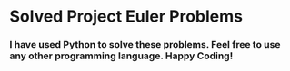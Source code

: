 # Solved Project Euler Problems
### I have used Python to solve these problems. Feel free to use any other programming language. Happy Coding!
